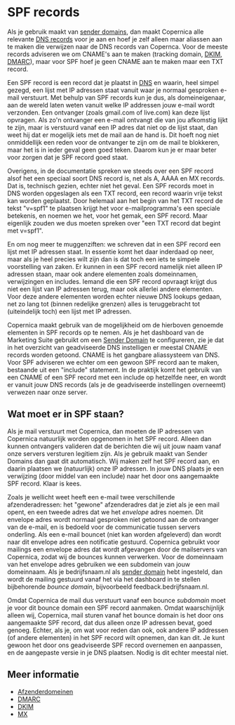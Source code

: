 # SPF records

Als je gebruik maakt van [sender domains](sender-domains), dan maakt Copernica
alle relevante [DNS records](dns) voor je aan en hoef je zelf alleen maar aliassen
aan te maken die verwijzen naar de DNS records van Copernca. Voor de meeste 
records adviseren we om CNAME's aan te maken (tracking domain, [DKIM](dkim), 
[DMARC](dmarc)), maar voor SPF hoef je geen CNAME aan te maken maar een TXT record.

Een SPF record is een record dat je plaatst in [DNS](dns) en waarin, heel simpel
gezegd, een lijst met IP adressen staat vanuit waar je normaal gesproken e-mail 
verstuurt. Met behulp van SPF records kun je dus, als domeineigenaar, aan de
wereld laten weten vanuit welke IP addressen jouw e-mail wordt verzonden. Een
ontvanger (zoals gmail.com of live.com) kan deze lijst opvragen. Als zo'n ontvanger 
een e-mail ontvangt die van jou afkomstig lijkt te zijn, maar is verstuurd vanaf 
een IP adres dat niet op de lijst staat, dan weet hij dat er mogelijk iets met 
de mail aan de hand is. Dit hoeft nog niet onmiddellijk een reden voor de ontvanger 
te zijn om de mail te blokkeren, maar het is in ieder geval geen goed teken. Daarom 
kun je er maar beter voor zorgen dat je SPF record goed staat.

Overigens, in de documentatie spreken we steeds over een SPF record alsof het 
een speciaal soort DNS record is, net als A, AAAA en MX records. Dat is, technisch
gezien, echter niet het geval. Een SPF records moet in DNS worden opgeslagen als
een TXT record, een record waarin vrije tekst kan worden geplaatst. Door helemaal
aan het begin van het TXT record de tekst "v=spf1" te plaatsen krijgt het voor
e-mailprogramma's een speciale betekenis, en noemen we het, voor het gemak, een
SPF record. Maar eigenlijk zouden we dus moeten spreken over "een TXT record dat
begint met v=spf1".

En om nog meer te muggenziften: we schreven dat in een SPF record een lijst met 
IP adressen staat. In essentie komt het daar inderdaad op neer, maar als je heel 
precies wilt zijn dan is dat toch een iets te simpele voorstelling van zaken. Er 
kunnen in een SPF record namelijk niet alleen IP adressen staan, maar ook andere
elementen zoals domeinnamen, verwijzingen en includes. Iemand die een SPF record
opvraagt krijgt dus niet een lijst van IP adressen terug, maar ook allerlei andere
elementen. Voor deze andere elementen worden echter nieuwe DNS lookups gedaan, 
net zo lang tot (binnen redelijke grenzen) alles is teruggebracht tot (uiteindelijk
toch) een lijst met IP adressen.

Copernica maakt gebruik van de mogelijkheid om de hierboven genoemde elementen 
in SPF records op te nemen. Als je het dashboard van de Marketing Suite gebruikt 
om een [Sender Domain](sender-domains) te configureren, zie je dat in het overzicht
van geadviseerde DNS instelligen er meestal CNAME records worden getoond. CNAME
is het gangbare aliassysteem van DNS. Voor SPF adviseren we echter om een gewoon
SPF record aan te maken, bestaande uit een "include" statement. In de praktijk 
komt het gebruik van een CNAME of een SPF record met een include op hetzelfde
neer, en wordt er vanuit jouw DNS records (als je de geadviseerde instellingen 
overneemt) verwezen naar onze server.


## Wat moet er in SPF staan?

Als je mail verstuurt met Copernica, dan moeten de IP adressen van Copernica
natuurlijk worden opgenomen in het SPF record. Alleen dan kunnen ontvangers
valideren dat de berichten die wij uit jouw naam vanaf onze servers versturen legitiem
zijn. Als je gebruik maakt van Sender Domains dan gaat dit automatisch. Wij maken
zelf het SPF record aan, en daarin plaatsen we (natuurlijk) onze IP adressen. 
In jouw DNS plaats je een verwijzing (door middel van een include) naar het door 
ons aangemaakte SPF record. Klaar is kees.

Zoals je wellicht weet heeft een e-mail twee verschillende afzenderadressen: het
"gewone" afzenderadres dat je ziet als je een mail opent, en een tweede adres
dat we het *envelope* adres noemen. Dit envelope adres wordt normaal gesproken
niet getoond aan de ontvanger van de e-mail, en is bedoeld voor de communicatie
tussen servers onderling. Als een e-mail bouncet (niet kan worden afgeleverd)
dan wordt naar dit envelope adres een notificatie gestuurd. Copernica gebruikt
voor mailings een envelope adres dat wordt afgevangen door de mailservers van 
Copernica, zodat wij de bounces kunnen verwerken. Voor de domeinnaam van het 
envelope adres gebruiken we een subdomein van jouw domeinnaam. Als je bedrijfsnaam.nl
als [sender domain](sender-domains) hebt ingesteld, dan wordt de mailing gestuurd
vanaf het via het dashboard in te stellen bijbehorende *bounce domain*, 
bijvoorbeeld feedback.bedrijfsnaam.nl.

Omdat Copernica de mail dus verstuurt vanaf een bounce *subdomain* moet je voor
dit bounce domain een SPF record aanmaken. Omdat waarschijnlijk alleen wij, 
Copernica, mail sturen vanaf het bounce domain is het door ons aangemaakte SPF
record, dat dus alleen onze IP adressen bevat, goed genoeg. Echter, als je, om 
wat voor reden dan ook, ook andere IP addressen (of andere elementen) in het SPF 
record wilt opnemen, dan kan dit. Je kunt gewoon het door ons geadviseerde SPF
record overnemen en aanpassen, en de aangepaste versie in je DNS plaatsen. Nodig 
is dit echter meestal niet.

## Meer informatie

* [Afzenderdomeinen](./sender-domains)
* [DMARC](./dmarc)
* [DKIM](./dkim)
* [MX](./mx)
